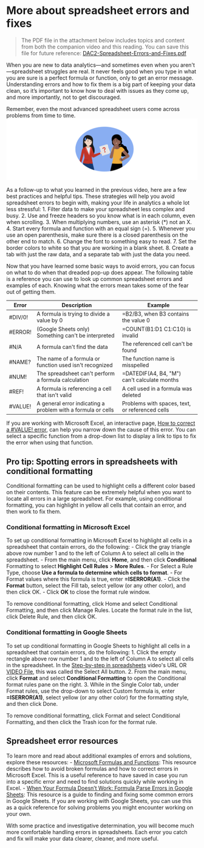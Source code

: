# More about spreadsheet errors and fixes

> The PDF file in the attachment below includes topics and content from both the companion video and this reading. You can save this file for future reference: [DAC2-Spreadsheet-Errors-and-Fixes.pdf](./DAC2-Spreadsheet-Errors-and-Fixes.pdf)

When you are new to data analytics—and sometimes even when you aren't—spreadsheet struggles are real. It never feels good when you type in what you are sure is a perfect formula or function, only to get an error message. Understanding errors and how to fix them is a big part of keeping your data clean, so it’s important to know how to deal with issues as they come up, and more importantly, not to get discouraged.

Remember, even the most advanced spreadsheet users come across problems from time to time.  
![x](./img/img-3.png)

As a follow-up to what you learned in the previous video, here are a few best practices and helpful tips. These strategies will help you avoid spreadsheet errors to begin with, making your life in analytics a whole lot less stressful:
    1. Filter data to make your spreadsheet less complex and busy.
    2. Use and freeze headers so you know what is in each column, even when scrolling.
    3. When multiplying numbers, use an asterisk (*) not an X.
    4. Start every formula and function with an equal sign (=).
    5. Whenever you use an open parenthesis, make sure there is a closed parenthesis on the other end to match.
    6. Change the font to something easy to read.
    7. Set the border colors to white so that you are working in a blank sheet.
    8. Create a tab with just the raw data, and a separate tab with just the data you need.

Now that you have learned some basic ways to avoid errors, you can focus on what to do when that dreaded pop-up does appear. The following table is a reference you can use to look up common spreadsheet errors and examples of each. Knowing what the errors mean takes some of the fear out of getting them.

| Error | Description| Example |
| - | - | - |
| #DIV/0! | A formula is trying to divide a value by 0 | =B2/B3, when B3 contains the value 0    |
| #ERROR! | (Google Sheets only) Something can't be interpreted | =COUNT(B1:D1 C1:C10) is invalid    |
| #N/A | A formula can't find the data | The referenced cell can't be found      |
| #NAME? | The name of a formula or function used isn't recognized | The function name is misspelled   |
| #NUM! | The spreadsheet can't perform a formula calculation | =DATEDIF(A4, B4, "M") can't calculate months |
| #REF! | A formula is referencing a cell that isn't valid | A cell used in a formula was deleted    |
| #VALUE! | A general error indicating a problem with a formula or cells | Problems with spaces, text, or referenced cells     |

If you are working with Microsoft Excel, an interactive page, [How to correct a #VALUE! error](https://support.microsoft.com/en-us/office/how-to-correct-a-value-error-15e1b616-fbf2-4147-9c0b-0a11a20e409e), can help you narrow down the cause of this error. You can select a specific function from a drop-down list to display a link to tips to fix the error when using that function.

## Pro tip: Spotting errors in spreadsheets with conditional formatting

Conditional formatting can be used to highlight cells a different color based on their contents. This feature can be extremely helpful when you want to locate all errors in a large spreadsheet. For example, using conditional formatting, you can highlight in yellow all cells that contain an error, and then work to fix them.

### Conditional formatting in Microsoft Excel

To set up conditional formatting in Microsoft Excel to highlight all cells in a spreadsheet that contain errors, do the following:
    - Click the gray triangle above row number 1 and to the left of Column A to select all cells in the spreadsheet.
    - From the main menu, click **Home**, and then click **Conditional** Formatting to select **Highlight Cell Rules** > **More Rules**.
    - For Select a Rule Type, choose **Use a formula to determine which cells to format**.
    - For Format values where this formula is true, enter **=ISERROR(A1)**.
    - Click the **Format** button, select the Fill tab, select yellow (or any other color), and then click OK.
    - Click **OK** to close the format rule window.

To remove conditional formatting, click Home and select Conditional Formatting, and then click Manage Rules. Locate the format rule in the list, click Delete Rule, and then click OK.

### Conditional formatting in Google Sheets

To set up conditional formatting in Google Sheets to highlight all cells in a spreadsheet that contain errors, do the following:
    1. Click the empty rectangle above row number 1 and to the left of Column A to select all cells in the spreadsheet. In the [Step-by-step in spreadsheets](https://www.coursera.org/learn/ask-questions-make-decisions/lecture/lpuHf/step-by-step-in-spreadsheets) video's URL OR [VIDEO File](../1_Working-with-spreadsheet/5_VIDEO_Step-by-step-in-spreadsheets.mp4), this was called the Select All button.
    2. From the main menu, click **Format** and select **Conditional Formatting** to open the Conditional format rules pane on the right.
    3. While in the Single Color tab, under Format rules, use the drop-down to select Custom formula is, enter **=ISERROR(A1)**, select yellow (or any other color) for the formatting style, and then click Done.

To remove conditional formatting, click Format and select Conditional Formatting, and then click the Trash icon for the format rule.

## Spreadsheet error resources

To learn more and read about additional examples of errors and solutions, explore these resources:
    - [Microsoft Formulas and Functions](https://support.microsoft.com/en-us/office/formulas-and-functions-294d9486-b332-48ed-b489-abe7d0f9eda9?ui=en-US&rs=en-US&ad=US#id0eaabaaa=errors): This resource describes how to avoid broken formulas and how to correct errors in Microsoft Excel. This is a useful reference to have saved in case you run into a specific error and need to find solutions quickly while working in Excel.
    - [When Your Formula Doesn’t Work: Formula Parse Errors in Google Sheets](https://www.benlcollins.com/spreadsheets/formula-parse-error/): This resource is a guide to finding and fixing some common errors in Google Sheets. If you are working with Google Sheets, you can use this as a quick reference for solving problems you might encounter working on your own.

With some practice and investigative determination, you will become much more comfortable handling errors in spreadsheets. Each error you catch and fix will make your data clearer, cleaner, and more useful.
